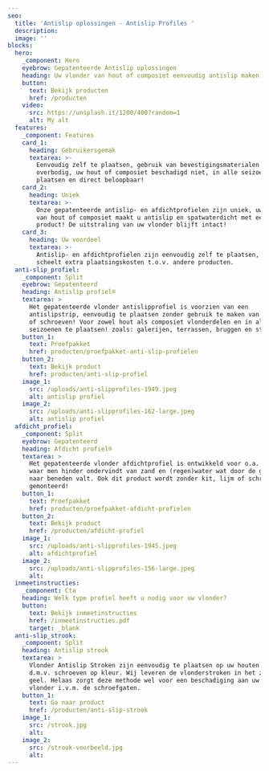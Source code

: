 ```yaml
---
seo:
  title: 'Antislip oplossingen - Antislip Profiles '
  description:
  image: ''
blocks:
  hero:
    _component: Hero
    eyebrow: Gepatenteerde Antislip oplossingen
    heading: Uw vlonder van hout of composiet eenvoudig antislip maken!
    button:
      text: Bekijk producten
      href: /producten
    video:
      src: https://unsplash.it/1200/400?random=1
      alt: My alt
  features:
    _component: Features
    card_1:
      heading: Gebruikersgemak
      textarea: >-
        Eenvoudig zelf te plaatsen, gebruik van bevestigingsmaterialen is
        overbodig, uw hout of composiet beschadigd niet, in alle seizoenen te
        plaatsen en direct beloopbaar!
    card_2:
      heading: Uniek
      textarea: >-
        Onze gepatenteerde antislip- en afdichtprofielen zijn uniek, uw vlonder
        van hout of composiet maakt u antislip en spatwaterdicht met een
        product! De uitstraling van uw vlonder blijft intact!
    card_3:
      heading: Uw voordeel
      textarea: >-
        Antislip- en afdichtprofielen zijn eenvoudig zelf te plaatsen, dat
        scheelt extra plaatsingskosten t.o.v. andere producten.
  anti-slip_profiel:
    _component: Split
    eyebrow: Gepatenteerd
    heading: Antislip profiel®
    textarea: >
      Het gepatenteerde vlonder antislipprofiel is voorzien van een
      antislipstrip, eenvoudig te plaatsen zonder gebruik te maken van kit, lijm
      of schroeven! Voor zowel hout als composiet vlonderdelen en in alle
      seizoenen te plaatsen! zoals: galerijen, terrassen, bruggen en steigers.
    button_1:
      text: Proefpakket
      href: producten/proefpakket-anti-slip-profielen
    button_2:
      text: Bekijk product
      href: producten/anti-slip-profiel
    image_1:
      src: /uploads/anti-slipprofiles-1949.jpeg
      alt: antislip profiel
    image_2:
      src: /uploads/anti-slipprofiles-162-large.jpeg
      alt: antislip profiel
  afdicht_profiel:
    _component: Split
    eyebrow: Gepatenteerd
    heading: Afdicht profiel®
    textarea: >
      Het gepatenteerde vlonder afdichtprofiel is ontwikkeld voor o.a. galerijen
      waar men hinder ondervindt van zand en (regen)water wat door de groeven
      naar beneden valt. Ook dit product wordt zonder kit, lijm of schroeven
      gemonteerd!
    button_1:
      text: Proefpakket
      href: producten/proefpakket-afdicht-profielen
    button_2:
      text: Bekijk product
      href: /producten/afdicht-profiel
    image_1:
      src: /uploads/anti-slipprofiles-1945.jpeg
      alt: afdichtprofiel
    image_2:
      src: /uploads/anti-slipprofiles-156-large.jpeg
      alt:
  inmeetinstructies:
    _component: Cta
    heading: Welk type profiel heeft u nodig voor uw vlonder?
    button:
      text: Bekijk inmeetinstructies
      href: /inmeetinstructies.pdf
      target: _blank
  anti-slip_strook:
    _component: Split
    heading: Antislip strook
    textarea: >
      Vlonder Antislip Stroken zijn eenvoudig te plaatsen op uw houten vlonder
      d.m.v. schroeven op kleur. Wij leveren de vlonderstroken in het zwart en
      geel. Helaas zorgt deze methode wel voor een beschadiging aan uw houten
      vlonder i.v.m. de schroefgaten.
    button_1:
      text: Ga naar product
      href: /producten/anti-slip-strook
    image_1:
      src: /strook.jpg
      alt:
    image_2:
      src: /strook-voorbeeld.jpg
      alt:
---
```

